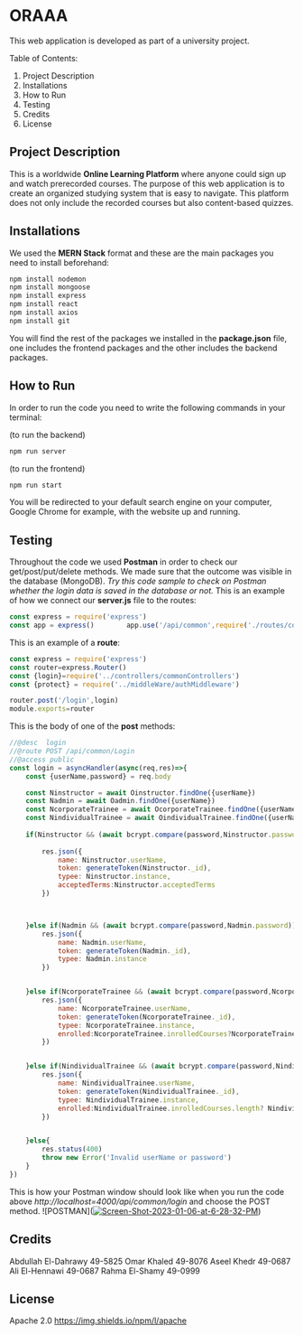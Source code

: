 # ORAAA
This web application is developed as part of a university project.

Table of Contents:
1. Project Description
2. Installations
3. How to Run
4. Testing
5. Credits
6. License


## Project Description
This is a worldwide **Online Learning Platform** where anyone could sign up and watch prerecorded courses. The purpose of this web application is to create an organized studying system that is easy to navigate. This platform does not only include the recorded courses but also content-based quizzes.

## Installations
We used the **MERN Stack** format and these are the main packages you need to install beforehand:
```bash
npm install nodemon
npm install mongoose
npm install express
npm install react
npm install axios
npm install git
```
You will find the rest of the packages we installed in the **package.json** file, one includes the frontend packages and the other includes the backend packages.
## How to Run
In order to run the code you need to write the following commands in your terminal:

(to run the backend)
```bash
npm run server
```
(to run the frontend)
```bash
npm run start
```
You will be redirected to your default search engine on your computer, Google Chrome for example, with the website up and running.

## Testing
Throughout the code we used **Postman** in order to check our get/post/put/delete methods. We made sure that the outcome was visible in the database (MongoDB).
*Try this code sample to check on Postman whether the login data is saved in the database or not.*
This is an example of how we connect our **server.js** file to the routes:
```javascript
const express = require('express')
const app = express()        app.use('/api/common',require('./routes/commonRoutes'))
```
This is an example of a **route**:
```javascript
const express = require('express')
const router=express.Router()
const {login}=require('../controllers/commonControllers')
const {protect} = require('../middleWare/authMiddleware')

router.post('/login',login)
module.exports=router
```
This is the body of one of the **post** methods:
```javascript
//@desc  login
//@route POST /api/common/Login
//@access public
const login = asyncHandler(async(req,res)=>{
    const {userName,password} = req.body

    const Ninstructor = await Oinstructor.findOne({userName})
    const Nadmin = await Oadmin.findOne({userName})
    const NcorporateTrainee = await OcorporateTrainee.findOne({userName})
    const NindividualTrainee = await OindividualTrainee.findOne({userName})
      
    if(Ninstructor && (await bcrypt.compare(password,Ninstructor.password))){
        
        res.json({
            name: Ninstructor.userName,
            token: generateToken(Ninstructor._id),
            typee: Ninstructor.instance,
            acceptedTerms:Ninstructor.acceptedTerms
        })



    }else if(Nadmin && (await bcrypt.compare(password,Nadmin.password))){
        res.json({
            name: Nadmin.userName,
            token: generateToken(Nadmin._id),
            typee: Nadmin.instance
        })


    }else if(NcorporateTrainee && (await bcrypt.compare(password,NcorporateTrainee.password))){
        res.json({
            name: NcorporateTrainee.userName,
            token: generateToken(NcorporateTrainee._id),
            typee: NcorporateTrainee.instance,
            enrolled:NcorporateTrainee.inrolledCourses?NcorporateTrainee.inrolledCourses:[]
        })


    }else if(NindividualTrainee && (await bcrypt.compare(password,NindividualTrainee.password))){
        res.json({
            name: NindividualTrainee.userName,
            token: generateToken(NindividualTrainee._id),
            typee: NindividualTrainee.instance,
            enrolled:NindividualTrainee.inrolledCourses.length? NindividualTrainee.inrolledCourses:[]
        })


    }else{
        res.status(400)
        throw new Error('Invalid userName or password')
    }
})
```
This is how your Postman window should look like when you run the code above *http://localhost=4000/api/common/login* and choose the POST method.
![POSTMAN](<a href="https://ibb.co/8jjTD42"><img src="https://i.ibb.co/CnnN5sv/Screen-Shot-2023-01-06-at-6-28-32-PM.png" alt="Screen-Shot-2023-01-06-at-6-28-32-PM" border="0" /></a>)
 
## Credits

Abdullah El-Dahrawy 49-5825
Omar Khaled 49-8076
Aseel Khedr 49-0687
Ali El-Hennawi 49-0687
Rahma El-Shamy 49-0999

## License 
Apache 2.0 https://img.shields.io/npm/l/apache
